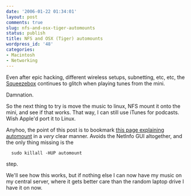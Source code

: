 ```yaml
---
date: '2006-01-22 01:34:01'
layout: post
comments: true
slug: nfs-and-osx-tiger-automounts
status: publish
title: NFS and OSX (Tiger) automounts
wordpress_id: '48'
categories:
- Macintosh
- Networking
---
```


Even after epic hacking, different wireless setups, subnetting, etc, etc, the [Squeezebox](http://www.slimdevices.com/) continues to glitch when playing tunes from the mini.

Damnation.

So the next thing to try is move the music to linux, NFS mount it onto the mini, and see if that works. That way, I can still use iTunes for podcasts. Wish Apple'd port it to Linux.

Anyhoo, the point of this post is to bookmark [this page explaining automount](http://naeblis.cx/rtomayko/2004/08/09/NFSAutomountOSX) in a _very_ clear manner. Avoids the NetInfo GUI altogether, and the only thing missing is the 

    
    
      sudo killall -HUP automount
    


step.

We'll see how this works, but if nothing else I can now have my music on my central server, where it gets better care than the random laptop drive I have it on now.
